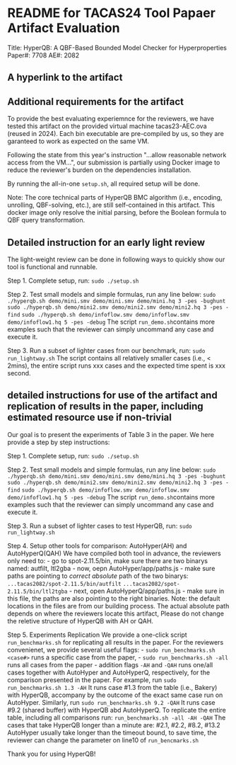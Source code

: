 # README for TACAS24 Tool Papaer Artifact Evaluation
Title:  HyperQB: A QBF-Based Bounded Model Checker for Hyperproperties
Paper#: 7708
AE#:    2082

## A hyperlink to the artifact



## Additional requirements for the artifact

To provide the best evaluating experiemnce for the reviewers, 
we have tested this artifact on the provided virtual machine
tacas23-AEC.ova (reused in 2024). 
Each bin executable are pre-compiled by us, so they are garanteed
to work as expected on the same VM. 

Following the state from this year's instruction 
"...allow reasonable network access from the VM...", 
our submission is partially using Docker image
to reduce the reviewer's burden on the dependencies installation.

By running the all-in-one ```setup.sh```, all required setup will be done. 

Note:   The core technical parts of HyperQB BMC algorithm
        (i.e., encoding, unrolling, QBF-solving, etc.),
        are still self-contained in this artifact. 
        This docker image only resolve the initial parsing, 
        before the Boolean formula to QBF query transformation. 

      
## Detailed instruction for an early light review

The light-weight review can be done in following ways
to quickly show our tool is functional and runnable.

Step 1. Complete setup, run: 
        ```sudo ./setup.sh```

Step 2. Test small models and simple formulas, run any line below: 
        ```sudo ./hyperqb.sh demo/mini.smv demo/mini.smv demo/mini.hq 3 -pes -bughunt```
        ```sudo ./hyperqb.sh demo/mini2.smv demo/mini2.smv demo/mini2.hq 3 -pes -find```
        ```sudo ./hyperqb.sh demo/infoflow.smv demo/infoflow.smv demo/infoflow1.hq 5 -pes -debug```
        The script ```run_demo.sh```contains more examples such that 
        the reviewer can simply uncommand any case and execute it.

Step 3. Run a subset of lighter cases from our benchmark, run:
        ```sudo run_lightway.sh``` 
        The script contains all relatively smaller cases (i.e., < 2mins), 
        the entire script runs xxx cases and the expected time spent is xxx second.

## detailed instructions for use of the artifact and replication of results in the paper, including estimated resource use if non-trivial

Our goal is to present the experiments of Table 3 in the paper. 
We here provide a step by step instructions: 

Step 1. Complete setup, run: 
        ```sudo ./setup.sh```

Step 2. Test small models and simple formulas, run any line below: 
        ```sudo ./hyperqb.sh demo/mini.smv demo/mini.smv demo/mini.hq 3 -pes -bughunt```
        ```sudo ./hyperqb.sh demo/mini2.smv demo/mini2.smv demo/mini2.hq 3 -pes -find```
        ```sudo ./hyperqb.sh demo/infoflow.smv demo/infoflow.smv demo/infoflow1.hq 5 -pes -debug```
        The script ```run_demo.sh```contains more examples such that 
        the reviewer can simply uncommand any case and execute it.

Step 3. Run a subset of lighter cases to test HyperQB, run:
        ```sudo run_lightway.sh``` 

Step 4. Setup other tools for comparison: AutoHyper(AH) and AutoHyperQ(QAH)
        We have compiled both tool in advance, the reviewers only need to:
        - go to spot-2.11.5/bin, make sure there are two binarys named: 
            autfilt, ltl2gba
        - now, oepn AutoHyper/app/paths.js
        - make sure paths are pointing to *correct absolute* path of the two binarys:
            ``...tacas2082/spot-2.11.5/bin/autfilt``
            ``...tacas2082/spot-2.11.5/bin/ltl2tgba``
        - next, open AutoHyperQ/app/paths.js
        - make sure in this file, the paths are also pointing to the right binaries.
        Note: the default locations in the files are from our building process.
        The actual absolute path depends on where the reviewers locate this artifact, 
        Please do not change the reletive structure of HyperQB with AH or QAH.
         
Step 5. Experiments Replication
        We provide a one-click script ```run_benchmarks.sh``` for replicating all results in the paper. For the reviewers convenienet, we provide several useful flags:
        - ```sudo run_benchmarks.sh <case#>``` runs a specific case from the paper,
        - ```sudo run_benchmarks.sh -all``` runs all cases from the paper
        - addition flags ```-AH``` and ```-QAH``` runs one/all cases together with AutoHyper and AutoHyperQ, respectively, for the comparison presented in the paper. 
        For example, run
        ```sudo run_benchmarks.sh 1.3 -AH``` 
        It runs case #1.3 from the table (i.e., Bakery) with HyperQB, 
        accompany by the outcome of the exact same case run on AutoHyper. 
        Similarly, run
        ```sudo run_benchmarks.sh 9.2 -QAH``` 
        It runs case #9.2 (shared buffer) with HyperQB abd AutoHyperQ. 
        To replicate the entire table, including all comparisons run:
        ```run_benchmarks.sh -all -AH -QAH``` 
        The cases that take HyperQB longer than a minute are:
        #2.1, #2.2, #8.2, #13.2
        AutoHyper usually take longer than the timeout bound, to save time, 
        the reviewer can change the parameter on line10 of ```run_bencmarks.sh```


Thank you for using HyperQB!




